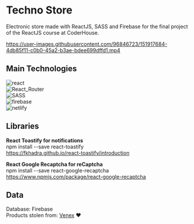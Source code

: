 # Techno Store
Electronic store made with ReactJS, SASS and Firebase for the final project of the ReactJS course at CoderHouse. <br>

https://user-images.githubusercontent.com/96846723/151917684-4db85f11-c0b0-45a2-b3ae-bdee699dffd1.mp4

## Main Technologies
<img src="https://img.shields.io/badge/react-%2320232a.svg?style=for-the-badge&logo=react&logoColor=%2361DAFB" alt="react"><br>
<img src="https://img.shields.io/badge/React_Router-CA4245?style=for-the-badge&logo=react-router&logoColor=white" alt="React_Router"><br>
<img src="https://img.shields.io/badge/SASS-hotpink.svg?style=for-the-badge&logo=SASS&logoColor=white" alt="SASS"><br>
<img src="https://img.shields.io/badge/firebase-%23039BE5.svg?style=for-the-badge&logo=firebase" alt="firebase"><br>
<img src="https://img.shields.io/badge/netlify-%23000000.svg?style=for-the-badge&logo=netlify&logoColor=#00C7B7" alt="netlify">

## Libraries
**React Toastify for notifications**<br>
npm install --save react-toastify<br>
https://fkhadra.github.io/react-toastify/introduction

**React Google Recaptcha for reCaptcha**<br>
npm install --save react-google-recaptcha<br>
https://www.npmjs.com/package/react-google-recaptcha

## Data
Database: Firebase<br>
Products stolen from: <a href="https://www.venex.com.ar" target="_blank">Venex</a> ❤️